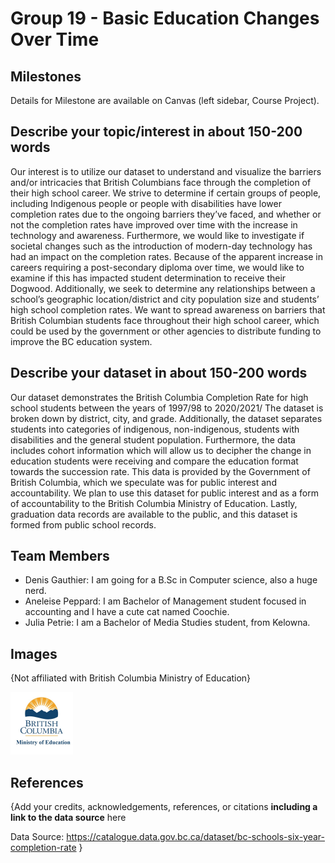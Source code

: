 # Group 19 - Basic Education Changes Over Time


## Milestones

Details for Milestone are available on Canvas (left sidebar, Course Project).

## Describe your topic/interest in about 150-200 words

Our interest is to utilize our dataset to understand and visualize the barriers and/or intricacies that British Columbians face through the completion of their high school career. We strive to determine if certain groups of people, including Indigenous people or people with disabilities have lower completion rates due to the ongoing barriers they’ve faced, and whether or not the completion rates have improved over time with the increase in technology and awareness. Furthermore, we would like to investigate if societal changes such as the introduction of modern-day technology has had an impact on the completion rates. Because of the apparent increase in careers requiring a post-secondary diploma over time, we would like to examine if this has impacted student determination to receive their Dogwood. Additionally, we seek to determine any relationships between a school’s geographic location/district and city population size and students’ high school completion rates. We want to spread awareness on barriers that British Columbian students face throughout their high school career, which could be used by the government or other agencies to distribute funding to improve the BC education system. 

## Describe your dataset in about 150-200 words

Our dataset demonstrates the British Columbia Completion Rate for high school students between the years of 1997/98 to 2020/2021/ The dataset is broken down by district, city, and grade. Additionally, the dataset separates students into categories of indigenous, non-indigenous, students with disabilities and the general student population. Furthermore, the data includes cohort information which will allow us to decipher the change in education students were receiving and compare the education format towards the succession rate. This data is provided by the Government of British Columbia, which we speculate was for public interest and accountability. We plan to use this dataset for public interest and as a form of accountability to the British Columbia Ministry of Education. Lastly, graduation data records are available to the public, and this dataset is formed from public school records.  
## Team Members

- Denis Gauthier: I am going for a B.Sc in Computer science, also a huge nerd.
- Aneleise Peppard: I am Bachelor of Management student focused in accounting and I have a cute cat named Coochie.
- Julia Petrie: I am a Bachelor of Media Studies student, from Kelowna. 

## Images

{Not affiliated with British Columbia Ministry of Education}

<img src ="images/bcminofed.jpg" width="100px">

## References

{Add your credits, acknowledgements, references, or citations **including a link to the data source** here

Data Source: https://catalogue.data.gov.bc.ca/dataset/bc-schools-six-year-completion-rate
}


